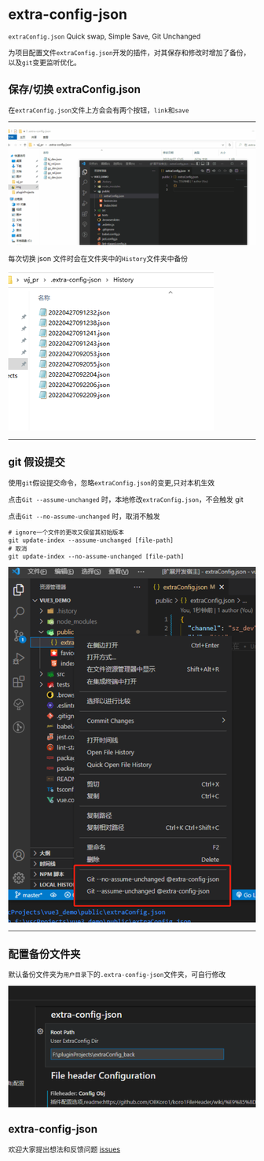 # extra-config-json

`extraConfig.json` Quick swap, Simple Save, Git Unchanged

为项目配置文件`extraConfig.json`开发的插件，对其保存和修改时增加了备份，以及`git`变更监听优化。

## 保存/切换 extraConfig.json

在`extraConfig.json`文件上方会会有两个按钮，`link`和`save`

---

![swap](./docs/img/swap.gif)

每次切换 json 文件时会在文件夹中的`History`文件夹中备份

![history](./docs/img/history.png)

---

## git 假设提交

使用`git`假设提交命令，忽略`extraConfig.json`的变更,只对本机生效

点击`Git --assume-unchanged` 时，本地修改`extraConfig.json`，不会触发 git

点击`Git --no-assume-unchanged` 时，取消不触发

```shell
# ignore一个文件的更改又保留其初始版本
git update-index --assume-unchanged [file-path]
# 取消
git update-index --no-assume-unchanged [file-path]
```

![假设提交](./docs/img/git_assume.png)

---

## 配置备份文件夹

默认备份文件夹为`用户目录`下的`.extra-config-json`文件夹，可自行修改

![配置](./docs/img/setting.png)

## extra-config-json

欢迎大家提出想法和反馈问题 [issues](https://github.com/jawa0919/extra-config-json/issues)
